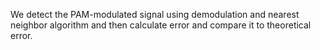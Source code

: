 We detect the PAM-modulated signal using demodulation and nearest neighbor algorithm and then calculate error and compare it to theoretical error.
